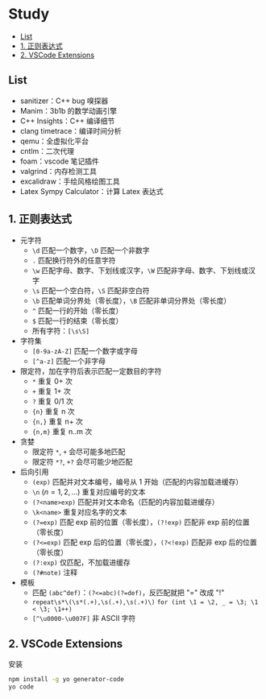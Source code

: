 # Study

- [List](#list)
- [1. 正则表达式](#1-正则表达式)
- [2. VSCode Extensions](#2-vscode-extensions)

## List

- sanitizer：C++ bug 嗅探器
- Manim：3b1b 的数学动画引擎
- C++ Insights：C++ 编译细节
- clang timetrace：编译时间分析
- qemu：全虚拟化平台
- cntlm：二次代理
- foam：vscode 笔记插件
- valgrind：内存检测工具
- excalidraw：手绘风格绘图工具
- Latex Sympy Calculator：计算 Latex 表达式

## 1. 正则表达式

- 元字符
  - `\d` 匹配一个数字，`\D` 匹配一个非数字
  - `.` 匹配换行符外的任意字符
  - `\w` 匹配字母、数字、下划线或汉字，`\W` 匹配非字母、数字、下划线或汉字
  - `\s` 匹配一个空白符，`\S` 匹配非空白符
  - `\b` 匹配单词分界处（零长度），`\B` 匹配非单词分界处（零长度）
  - `^` 匹配一行的开始（零长度）
  - `$` 匹配一行的结束（零长度）
  - 所有字符：`[\s\S]`
- 字符集
  - `[0-9a-zA-Z]` 匹配一个数字或字母
  - `[^a-z]` 匹配一个非字母
- 限定符，加在字符后表示匹配一定数目的字符
  - `*` 重复 0+ 次
  - `+` 重复 1+ 次
  - `?` 重复 0/1 次
  - `{n}` 重复 n 次
  - `{n,}` 重复 n+ 次
  - `{n,m}` 重复 n..m 次
- 贪婪
  - 限定符 `*`, `+` 会尽可能多地匹配
  - 限定符 `*?`, `+?` 会尽可能少地匹配
- 后向引用
  - `(exp)` 匹配并对文本编号，编号从 1 开始（匹配的内容加载进缓存）
  - `\n` $(n=1,2,...)$ 重复对应编号的文本
  - `(?<name>exp)` 匹配并对文本命名（匹配的内容加载进缓存）
  - `\k<name>` 重复对应名字的文本
  - `(?=exp)` 匹配 exp 前的位置（零长度），`(?!exp)` 匹配非 exp 前的位置（零长度）
  - `(?<=exp)` 匹配 exp 后的位置（零长度），`(?<!exp)` 匹配非 exp 后的位置（零长度）
  - `(?:exp)` 仅匹配，不加载进缓存
  - `(?#note)` 注释
- 模板
  - 匹配 `(abc^def)`：`(?<=abc)(?=def)`，反匹配就把 "=" 改成 "!"
  - `repeat\s*\(\s*(.+),\s(.+),\s(.+)\)` `for (int \1 = \2, _ = \3; \1 < \3; \1++)`
  - `[^\u0000-\u007F]` 非 ASCII 字符

## 2. VSCode Extensions

安装

```sh
npm install -g yo generator-code
yo code
```

